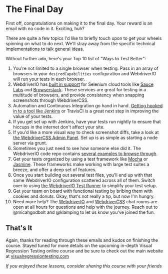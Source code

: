 # The Final Day

First off, congratulations on making it to the final day. Your reward is an email with no code in it. Exciting, huh?

There are quite a few topics I'd like to briefly touch upon to get your wheels spinning on what to do next. We'll stray away from the specific technical implementations to talk general ideas.

Without further ado, here's your Top 10 list of "Ways to Test Better":

1. You're not limited to a single browser when testing. Pass in an array of browsers in your `desiredCapabilities` configuration and WebdriverIO will run your tests in each browser.
2. WebdriverIO has [built in support](http://webdriver.io/guide/testrunner/cloudservices.html) for Selenium cloud tools like [Sauce Labs](https://saucelabs.com/) and [Browserstack](https://www.browserstack.com/). These services are great for testing in a multitude of browsers, and provide consistency when snapping screenshots through WebdriverCSS.
3. Automation and Continuous Integration go hand in hand. [Getting hooked in to a tool like Jenkins](http://webdriver.io/guide/testrunner/jenkins.html) or TravisCI is a great next step in improving the value of your tests.
4. If you get set up with Jenkins, have your tests run nightly to ensure that hiccups in the internet don't affect your site.
5. If you'd like a more visual way to check screenshot diffs, take a look at [the WebdriverCSS Admin Panel](https://github.com/webdriverio/webdrivercss-adminpanel). Set up is as simple as starting a node server via grunt.
6. Sometimes you just need to see how someone else did it. The WebdriverIO code repo contains [several examples to browse through](https://github.com/webdriverio/webdriverio/tree/master/examples).
7. Get your tests organized by using a test framework like [Mocha](http://mochajs.org/) or [Jasmine](https://github.com/jasmine/jasmine). These frameworks make working with large test suites a breeze, and offer a deep set of features.
8. Once you start building out several test files, you'll end up with that same WebdriverIO configuration scattered across all of them. Switch over to using [the WebdriverIO Test Runner](http://webdriver.io/guide/testrunner/gettingstarted.html) to simplify your test setup.
9. Get your team on board with functional testing by bribing them with cookies and donuts. Okay, that's not really a tip, but now I'm hungry.
10. Need more help? The [WebdriverIO](https://gitter.im/webdriverio/webdriverio) and [WebdriverCSS](https://gitter.im/webdriverio/webdrivercss) chat rooms are open at all hours for questions and help with the journey. Reach out to @micahgodbolt and @klamping to let us know you've joined the fun.

## That's It

Again, thanks for reading through these emails and kudos on finishing the course. Stayed tuned for more details on the upcoming in-depth Visual Regression Testing online course and be sure to check out the main website at [visualregressiontesting.com](http://visualregressiontesting.com)

*If you enjoyed these lessons, consider sharing this course with your friends*